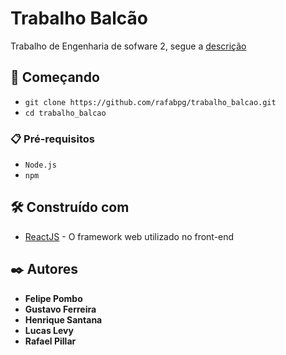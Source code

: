 # Trabalho Balcão

Trabalho de Engenharia de sofware 2, segue a [descrição](https://leomurta.github.io/courses/es2/trabalho_balcao.pdf)

## 🚀 Começando

- `git clone https://github.com/rafabpg/trabalho_balcao.git`
- `cd trabalho_balcao`

### 📋 Pré-requisitos

- `Node.js`
- `npm`

## 🛠️ Construído com

* [ReactJS](https://react.dev/) - O framework web utilizado no front-end

## ✒️ Autores

* **Felipe Pombo**
* **Gustavo Ferreira**
* **Henrique Santana**
* **Lucas Levy**
* **Rafael Pillar** 